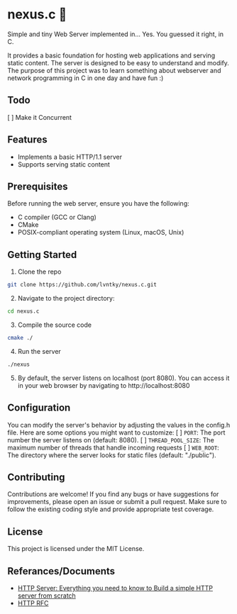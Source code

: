 # nexus.c :signal_strength:
Simple and tiny Web Server implemented in... Yes. You guessed it right, in C.

It provides a basic foundation for hosting web applications and serving static content. The server is designed to be easy to understand and modify. The purpose of this project was to learn something about webserver and network programming in C in one day and have fun :)

## Todo
[ ] Make it Concurrent

## Features
* Implements a basic HTTP/1.1 server
* Supports serving static content

## Prerequisites
Before running the web server, ensure you have the following:

* C compiler (GCC or Clang)
* CMake
* POSIX-compliant operating system (Linux, macOS, Unix)

## Getting Started
1. Clone the repo
```bash
git clone https://github.com/lvntky/nexus.c.git
```
2. Navigate to the project directory:
```bash
cd nexus.c
```
3. Compile the source code
```bash
cmake ./
```
4. Run the server
```bash
./nexus
```
5. By default, the server listens on localhost (port 8080). You can access it in your web browser by navigating to http://localhost:8080

## Configuration
You can modify the server's behavior by adjusting the values in the config.h file. Here are some options you might want to customize:
[ ]  `PORT`: The port number the server listens on (default: 8080).
[ ]  `THREAD_POOL_SIZE`: The maximum number of threads that handle incoming requests 
[ ]  `WEB_ROOT`: The directory where the server looks for static files (default: "./public").

## Contributing
Contributions are welcome! If you find any bugs or have suggestions for improvements, please open an issue or submit a pull request. Make sure to follow the existing coding style and provide appropriate test coverage.

## License
This project is licensed under the MIT License.

## Referances/Documents
* [HTTP Server: Everything you need to know to Build a simple HTTP server from scratch](https://medium.com/from-the-scratch/http-server-what-do-you-need-to-know-to-build-a-simple-http-server-from-scratch-d1ef8945e4fa)
* [HTTP RFC](https://datatracker.ietf.org/doc/html/rfc2616)
